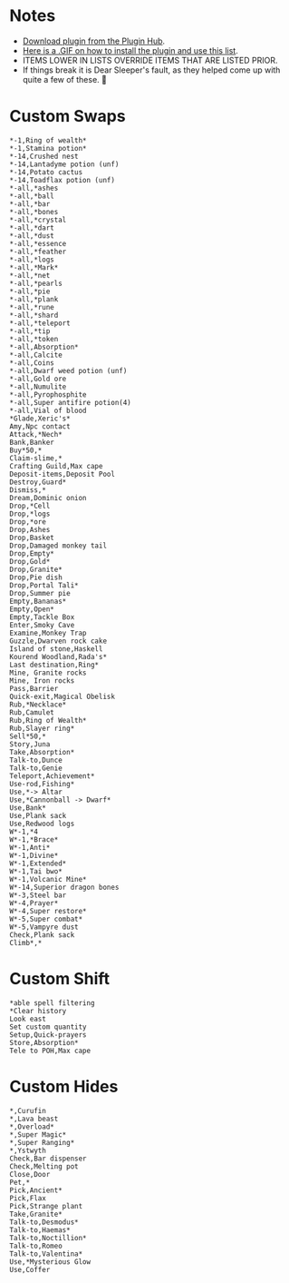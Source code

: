 # Notes
- [Download plugin from the Plugin Hub](https://github.com/geheur/More-menu-entry-swaps).
- [Here is a .GIF on how to install the plugin and use this list](https://i.imgur.com/P0BNx6d.gif).
- ITEMS LOWER IN LISTS OVERRIDE ITEMS THAT ARE LISTED PRIOR.
- If things break it is Dear Sleeper's fault, as they helped come up with quite a few of these. 🤭


# Custom Swaps
```
*-1,Ring of wealth*
*-1,Stamina potion*
*-14,Crushed nest
*-14,Lantadyme potion (unf)
*-14,Potato cactus
*-14,Toadflax potion (unf)
*-all,*ashes
*-all,*ball
*-all,*bar
*-all,*bones
*-all,*crystal
*-all,*dart
*-all,*dust
*-all,*essence
*-all,*feather
*-all,*logs
*-all,*Mark*
*-all,*net
*-all,*pearls
*-all,*pie
*-all,*plank
*-all,*rune
*-all,*shard
*-all,*teleport
*-all,*tip
*-all,*token
*-all,Absorption*
*-all,Calcite
*-all,Coins
*-all,Dwarf weed potion (unf)
*-all,Gold ore
*-all,Numulite
*-all,Pyrophosphite
*-all,Super antifire potion(4)
*-all,Vial of blood
*Glade,Xeric's*
Amy,Npc contact
Attack,*Nech*
Bank,Banker
Buy*50,*
Claim-slime,*
Crafting Guild,Max cape
Deposit-items,Deposit Pool
Destroy,Guard*
Dismiss,*
Dream,Dominic onion
Drop,*Cell
Drop,*logs
Drop,*ore
Drop,Ashes
Drop,Basket
Drop,Damaged monkey tail
Drop,Empty*
Drop,Gold*
Drop,Granite*
Drop,Pie dish
Drop,Portal Tali*
Drop,Summer pie
Empty,Bananas*
Empty,Open*
Empty,Tackle Box
Enter,Smoky Cave
Examine,Monkey Trap
Guzzle,Dwarven rock cake
Island of stone,Haskell
Kourend Woodland,Rada's*
Last destination,Ring*
Mine, Granite rocks
Mine, Iron rocks
Pass,Barrier
Quick-exit,Magical Obelisk
Rub,*Necklace*
Rub,Camulet
Rub,Ring of Wealth*
Rub,Slayer ring*
Sell*50,*
Story,Juna
Take,Absorption*
Talk-to,Dunce
Talk-to,Genie
Teleport,Achievement*
Use-rod,Fishing*
Use,*-> Altar
Use,*Cannonball -> Dwarf*
Use,Bank*
Use,Plank sack
Use,Redwood logs
W*-1,*4
W*-1,*Brace*
W*-1,Anti*
W*-1,Divine*
W*-1,Extended*
W*-1,Tai bwo*
W*-1,Volcanic Mine*
W*-14,Superior dragon bones
W*-3,Steel bar
W*-4,Prayer*
W*-4,Super restore*
W*-5,Super combat*
W*-5,Vampyre dust
Check,Plank sack
Climb*,*
```

# Custom Shift
```
*able spell filtering
*Clear history
Look east
Set custom quantity
Setup,Quick-prayers
Store,Absorption*
Tele to POH,Max cape
```

# Custom Hides
```
*,Curufin
*,Lava beast
*,Overload*
*,Super Magic*
*,Super Ranging*
*,Ystwyth
Check,Bar dispenser
Check,Melting pot
Close,Door
Pet,*
Pick,Ancient*
Pick,Flax
Pick,Strange plant
Take,Granite*
Talk-to,Desmodus*
Talk-to,Haemas*
Talk-to,Noctillion*
Talk-to,Romeo
Talk-to,Valentina*
Use,*Mysterious Glow
Use,Coffer
```